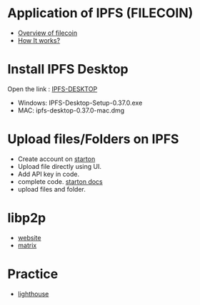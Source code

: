 
# Application of IPFS (FILECOIN)

- [Overview of filecoin](https://www.youtube.com/watch?v=26ZdMAo23mM)
- [How It works?](ipns://filecoin.io/)


# Install IPFS Desktop

Open the link : [IPFS-DESKTOP](https://github.com/ipfs/ipfs-desktop/releases)

- Windows: IPFS-Desktop-Setup-0.37.0.exe
- MAC: ipfs-desktop-0.37.0-mac.dmg


# Upload files/Folders on IPFS


- Create account on [starton](https://app.starton.com/)
- Upload file directly using UI.
- Add API key in code.
- complete code. [starton docs](https://docs.starton.com/docs/ipfs/uploading-on-ipfs)
- upload files and folder.


# libp2p

- [website](https://libp2p.io/)
- [matrix](https://matrix.org/)



# Practice

- [lighthouse](https://www.lighthouse.storage/)